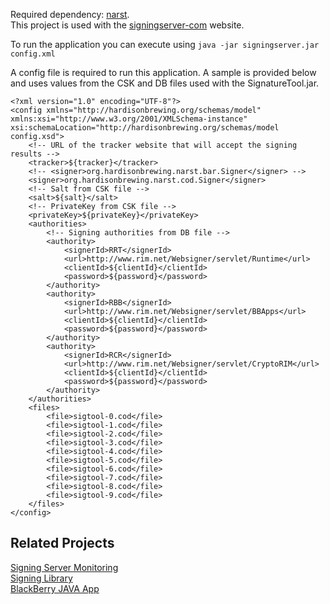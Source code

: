 Required dependency: [narst](https://github.com/hardisonbrewing/narst).  
This project is used with the [signingserver-com](https://github.com/hardisonbrewing/signingserver-com) website.

To run the application you can execute using `java -jar signingserver.jar config.xml`  

A config file is required to run this application. A sample is provided below and uses values from the CSK and DB files used with the SignatureTool.jar.

	<?xml version="1.0" encoding="UTF-8"?>
	<config xmlns="http://hardisonbrewing.org/schemas/model" xmlns:xsi="http://www.w3.org/2001/XMLSchema-instance" xsi:schemaLocation="http://hardisonbrewing.org/schemas/model config.xsd">
		<!-- URL of the tracker website that will accept the signing results -->
		<tracker>${tracker}</tracker>
		<!-- <signer>org.hardisonbrewing.narst.bar.Signer</signer> -->
		<signer>org.hardisonbrewing.narst.cod.Signer</signer>
		<!-- Salt from CSK file -->
		<salt>${salt}</salt>
		<!-- PrivateKey from CSK file -->
		<privateKey>${privateKey}</privateKey>
		<authorities>
			<!-- Signing authorities from DB file -->
			<authority>
				<signerId>RRT</signerId>
				<url>http://www.rim.net/Websigner/servlet/Runtime</url>
				<clientId>${clientId}</clientId>
				<password>${password}</password>
			</authority>
			<authority>
				<signerId>RBB</signerId>
				<url>http://www.rim.net/Websigner/servlet/BBApps</url>
				<clientId>${clientId}</clientId>
				<password>${password}</password>
			</authority>
			<authority>
				<signerId>RCR</signerId>
				<url>http://www.rim.net/Websigner/servlet/CryptoRIM</url>
				<clientId>${clientId}</clientId>
				<password>${password}</password>
			</authority>
		</authorities>
		<files>
			<file>sigtool-0.cod</file>
			<file>sigtool-1.cod</file>
			<file>sigtool-2.cod</file>
			<file>sigtool-3.cod</file>
			<file>sigtool-4.cod</file>
			<file>sigtool-5.cod</file>
			<file>sigtool-6.cod</file>
			<file>sigtool-7.cod</file>
			<file>sigtool-8.cod</file>
			<file>sigtool-9.cod</file>
		</files>
	</config>

## Related Projects
[Signing Server Monitoring](https://github.com/hardisonbrewing/signingserver-com)  
[Signing Library](https://github.com/hardisonbrewing/narst)  
[BlackBerry JAVA App](https://github.com/hardisonbrewing/signingserver-bb)
